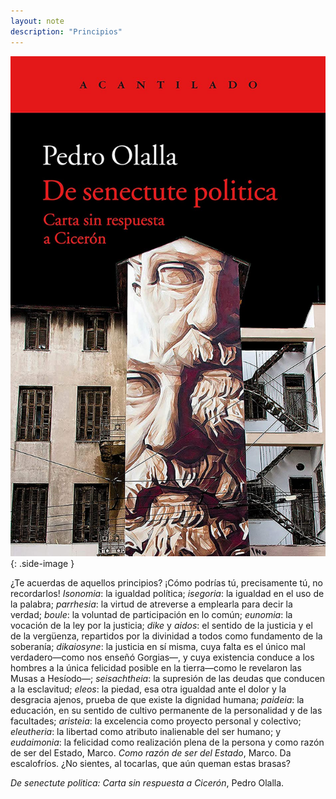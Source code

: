 ```yaml
---
layout: note
description: "Principios"
---
```


![De senectute politica][1]
{: .side-image }

¿Te acuerdas de aquellos principios? ¡Cómo podrías tú, precisamente tú, no
recordarlos! *Isonomia*: la igualdad política; *isegoria*: la igualdad en el
uso de la palabra; *parrhesia*: la virtud de atreverse a emplearla para decir
la verdad; *boule*: la voluntad de participación en lo común; *eunomia*: la
vocación de la ley por la justicia; *dike* y *aidos*: el sentido de la justicia
y el de la vergüenza, repartidos por la divinidad a todos como fundamento de la
soberanía; *dikaiosyne*: la justicia en sí misma, cuya falta es el único mal
verdadero—como nos enseñó Gorgias—, y cuya existencia conduce a los hombres a
la única felicidad posible en la tierra—como le revelaron las Musas a Hesíodo—;
*seisachtheia*: la supresión de las deudas que conducen a la esclavitud;
*eleos*: la piedad, esa otra igualdad ante el dolor y la desgracia ajenos,
prueba de que existe la dignidad humana; *paideia*: la educación, en su sentido
de cultivo permanente de la personalidad y de las facultades; *aristeia*: la
excelencia como proyecto personal y colectivo; *eleutheria*: la libertad como
atributo inalienable del ser humano; y *eudaimonia*: la felicidad como
realización plena de la persona y como razón de ser del Estado, Marco. *Como
razón de ser del Estado*, Marco. Da escalofríos. ¿No sientes, al tocarlas, que
aún queman estas brasas?

*De senectute politica: Carta sin respuesta a Cicerón*, Pedro Olalla.


[1]: /assets/images/notes/de-senectute-politica.jpg
